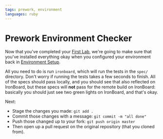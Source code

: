 ```yaml
---
tags: prework, environment
languages: ruby
---
```


# Prework Environment Checker

Now that you've completed your [First Lab](http://learn.flatironschool.com/lessons/1013), we're going to make sure that you've installed everything okay when you configured your environment back in [Environment Setup](http://learn.flatironschool.com/lessons/1171).

All you need to do is run `ironboard`, which will run the tests in the `spec/` directory. Don't worry if running the tests takes a few seconds to finish. All of the specs should pass locally, and you should see that also reflected on IronBoard, but these specs will **not** pass for the remote build on IronBoard: basically you should just see two green lights on IronBoard, and that's okay.

Next:

* Stage the changes you made: `git add .`
* Commit those changes with a message: `git commit -m "all done"`
* Push those changed up to your fork: `git push origin master`
* Then open up a pull request on the original repository (that you cloned from).
